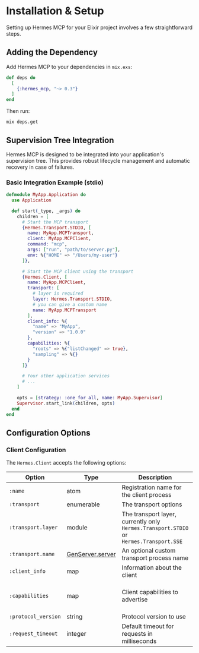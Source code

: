 # Installation & Setup

Setting up Hermes MCP for your Elixir project involves a few straightforward steps.

## Adding the Dependency

Add Hermes MCP to your dependencies in `mix.exs`:

```elixir
def deps do
  [
    {:hermes_mcp, "~> 0.3"}
  ]
end
```

Then run:

```shell
mix deps.get
```

## Supervision Tree Integration

Hermes MCP is designed to be integrated into your application's supervision tree. This provides robust lifecycle management and automatic recovery in case of failures.

### Basic Integration Example (stdio)

```elixir
defmodule MyApp.Application do
  use Application

  def start(_type, _args) do
    children = [
      # Start the MCP transport
      {Hermes.Transport.STDIO, [
        name: MyApp.MCPTransport,
        client: MyApp.MCPClient,
        command: "mcp",
        args: ["run", "path/to/server.py"],
        env: %{"HOME" => "/Users/my-user"}
      ]},

      # Start the MCP client using the transport
      {Hermes.Client, [
        name: MyApp.MCPClient,
        transport: [
          # layer is required
          layer: Hermes.Transport.STDIO,
          # you can give a custom name
          name: MyApp.MCPTransport
        ],
        client_info: %{
          "name" => "MyApp",
          "version" => "1.0.0"
        },
        capabilities: %{
          "roots" => %{"listChanged" => true},
          "sampling" => %{}
        }
      ]}

      # Your other application services
      # ...
    ]

    opts = [strategy: :one_for_all, name: MyApp.Supervisor]
    Supervisor.start_link(children, opts)
  end
end
```

## Configuration Options

### Client Configuration

The `Hermes.Client` accepts the following options:

| Option | Type | Description | Default |
|--------|------|-------------|---------|
| `:name` | atom | Registration name for the client process | `__MODULE__` |
| `:transport` | enumerable | The transport options | Required |
| `:transport.layer` | module | The transport layer, currently only `Hermes.Transport.STDIO` or `Hermes.Transport.SSE` | Required |
| `:transport.name` | [GenServer.server](https://hexdocs.pm/elixir/GenServer.html#t:server/0) | An optional custom transport process name | The transport module |
| `:client_info` | map | Information about the client | Required |
| `:capabilities` | map | Client capabilities to advertise | `%{"roots" => %{"listChanged" => true}, "sampling" => %{}}` |
| `:protocol_version` | string | Protocol version to use | `"2024-11-05"` |
| `:request_timeout` | integer | Default timeout for requests in milliseconds | 30s |
